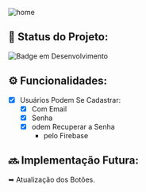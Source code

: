 ![home](https://user-images.githubusercontent.com/90199276/230167351-c846de7c-5036-437f-a047-6021d1fcdbf6.png)


## :dart: Status do Projeto:
![Badge em Desenvolvimento](http://img.shields.io/static/v1?label=STATUS&message=EM%20DESENVOLVIMENTO&color=GREEN&style=for-the-badge)

## ⚙️ Funcionalidades:

- [x] Usuários Podem Se Cadastrar:
  - [x] Com Email
  - [x] Senha
  - [x] odem Recuperar a Senha
     - pelo Firebase


## :soon: Implementação Futura:
➥ Atualização dos Botões.

